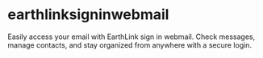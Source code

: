 # earthlinksigninwebmail
Easily access your email with EarthLink sign in webmail. Check messages, manage contacts, and stay organized from anywhere with a secure login.
